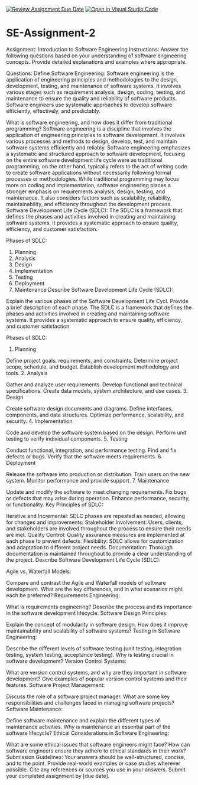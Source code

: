 [![Review Assignment Due Date](https://classroom.github.com/assets/deadline-readme-button-24ddc0f5d75046c5622901739e7c5dd533143b0c8e959d652212380cedb1ea36.svg)](https://classroom.github.com/a/-ucQIGTc)
[![Open in Visual Studio Code](https://classroom.github.com/assets/open-in-vscode-718a45dd9cf7e7f842a935f5ebbe5719a5e09af4491e668f4dbf3b35d5cca122.svg)](https://classroom.github.com/online_ide?assignment_repo_id=15245908&assignment_repo_type=AssignmentRepo)
# SE-Assignment-2
Assignment: Introduction to Software Engineering
Instructions:
Answer the following questions based on your understanding of software engineering concepts. Provide detailed explanations and examples where appropriate.

Questions:
Define Software Engineering: Software engineering is the application of engineering principles and methodologies to the design, development, testing, and maintenance of software systems. It involves various stages such as requirement analysis, design, coding, testing, and maintenance to ensure the quality and reliability of software products. Software engineers use systematic approaches to develop software efficiently, effectively, and predictably.

What is software engineering, and how does it differ from traditional programming? 
Software engineering is a discipline that involves the application of engineering principles to software development. It involves various processes and methods to design, develop, test, and maintain software systems efficiently and reliably. Software engineering emphasizes a systematic and structured approach to software development, focusing on the entire software development life cycle were as traditional programming, on the other hand, typically refers to the act of writing code to create software applications without necessarily following formal processes or methodologies. While traditional programming may focus more on coding and implementation, software engineering places a stronger emphasis on requirements analysis, design, testing, and maintenance. It also considers factors such as scalability, reliability, maintainability, and efficiency throughout the development process.
Software Development Life Cycle (SDLC): 
The SDLC is a framework that defines the phases and activities involved in creating and maintaining software systems. It provides a systematic approach to ensure quality, efficiency, and customer satisfaction.

Phases of SDLC:

1. Planning
2. Analysis
3. Design
4. Implementation
5. Testing
6. Deployment
7. Maintenance
Describe Software Development Life Cycle (SDLC):


Explain the various phases of the Software Development Life Cycl. Provide a brief description of each phase.
The SDLC is a framework that defines the phases and activities involved in creating and maintaining software systems. It provides a systematic approach to ensure quality, efficiency, and customer satisfaction.

Phases of SDLC:

1. Planning

Define project goals, requirements, and constraints.
Determine project scope, schedule, and budget.
Establish development methodology and tools.
2. Analysis

Gather and analyze user requirements.
Develop functional and technical specifications.
Create data models, system architecture, and use cases.
3. Design

Create software design documents and diagrams.
Define interfaces, components, and data structures.
Optimize performance, scalability, and security.
4. Implementation

Code and develop the software system based on the design.
Perform unit testing to verify individual components.
5. Testing

Conduct functional, integration, and performance testing.
Find and fix defects or bugs.
Verify that the software meets requirements.
6. Deployment

Release the software into production or distribution.
Train users on the new system.
Monitor performance and provide support.
7. Maintenance

Update and modify the software to meet changing requirements.
Fix bugs or defects that may arise during operation.
Enhance performance, security, or functionality.
Key Principles of SDLC:

Iterative and Incremental: SDLC phases are repeated as needed, allowing for changes and improvements.
Stakeholder Involvement: Users, clients, and stakeholders are involved throughout the process to ensure their needs are met.
Quality Control: Quality assurance measures are implemented at each phase to prevent defects.
Flexibility: SDLC allows for customization and adaptation to different project needs.
Documentation: Thorough documentation is maintained throughout to provide a clear understanding of the project.
Describe Software Development Life Cycle (SDLC):

Agile vs. Waterfall Models:

Compare and contrast the Agile and Waterfall models of software development. What are the key differences, and in what scenarios might each be preferred?
Requirements Engineering:

What is requirements engineering? Describe the process and its importance in the software development lifecycle.
Software Design Principles:

Explain the concept of modularity in software design. How does it improve maintainability and scalability of software systems?
Testing in Software Engineering:

Describe the different levels of software testing (unit testing, integration testing, system testing, acceptance testing). Why is testing crucial in software development?
Version Control Systems:

What are version control systems, and why are they important in software development? Give examples of popular version control systems and their features.
Software Project Management:

Discuss the role of a software project manager. What are some key responsibilities and challenges faced in managing software projects?
Software Maintenance:

Define software maintenance and explain the different types of maintenance activities. Why is maintenance an essential part of the software lifecycle?
Ethical Considerations in Software Engineering:

What are some ethical issues that software engineers might face? How can software engineers ensure they adhere to ethical standards in their work?
Submission Guidelines:
Your answers should be well-structured, concise, and to the point.
Provide real-world examples or case studies wherever possible.
Cite any references or sources you use in your answers.
Submit your completed assignment by [due date].
